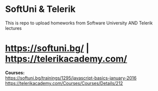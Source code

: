 # SoftUni & Telerik
This is repo to upload homeworks from Software University AND Telerik lectures
# https://softuni.bg/ | https://telerikacademy.com/

**Courses:**
<br> https://softuni.bg/trainings/1295/javascript-basics-january-2016
<br> https://telerikacademy.com/Courses/Courses/Details/212


